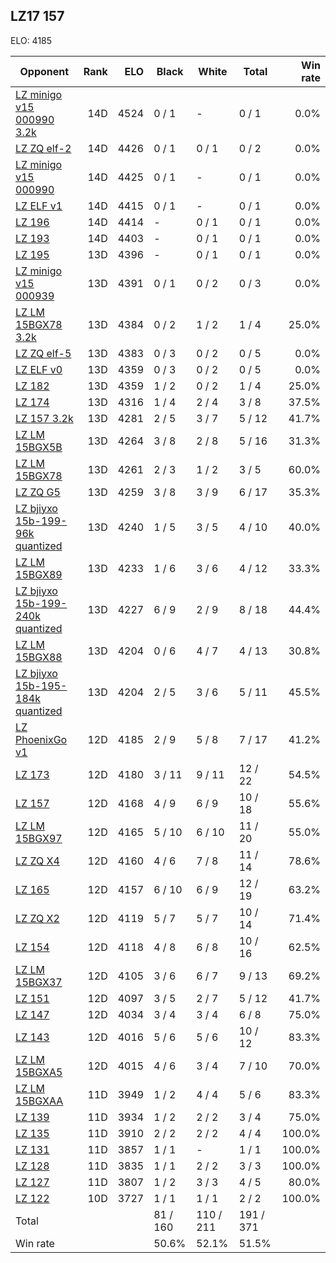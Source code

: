 ## LZ17 157 ##

ELO: 4185

Opponent | Rank | ELO | Black | White | Total | Win rate
---------|-----:|----:|-------|-------|-------|-------:
[LZ minigo v15 000990 3.2k](LZ%20minigo%20v15%20000990%203.2k.md) | 14D | 4524 | 0 / 1 | - | 0 / 1 | 0.0%
[LZ ZQ elf-2](LZ%20ZQ%20elf-2.md) | 14D | 4426 | 0 / 1 | 0 / 1 | 0 / 2 | 0.0%
[LZ minigo v15 000990](LZ%20minigo%20v15%20000990.md) | 14D | 4425 | 0 / 1 | - | 0 / 1 | 0.0%
[LZ ELF v1](LZ%20ELF%20v1.md) | 14D | 4415 | 0 / 1 | - | 0 / 1 | 0.0%
[LZ 196](LZ%20196.md) | 14D | 4414 | - | 0 / 1 | 0 / 1 | 0.0%
[LZ 193](LZ%20193.md) | 14D | 4403 | - | 0 / 1 | 0 / 1 | 0.0%
[LZ 195](LZ%20195.md) | 13D | 4396 | - | 0 / 1 | 0 / 1 | 0.0%
[LZ minigo v15 000939](LZ%20minigo%20v15%20000939.md) | 13D | 4391 | 0 / 1 | 0 / 2 | 0 / 3 | 0.0%
[LZ LM 15BGX78 3.2k](LZ%20LM%2015BGX78%203.2k.md) | 13D | 4384 | 0 / 2 | 1 / 2 | 1 / 4 | 25.0%
[LZ ZQ elf-5](LZ%20ZQ%20elf-5.md) | 13D | 4383 | 0 / 3 | 0 / 2 | 0 / 5 | 0.0%
[LZ ELF v0](LZ%20ELF%20v0.md) | 13D | 4359 | 0 / 3 | 0 / 2 | 0 / 5 | 0.0%
[LZ 182](LZ%20182.md) | 13D | 4359 | 1 / 2 | 0 / 2 | 1 / 4 | 25.0%
[LZ 174](LZ%20174.md) | 13D | 4316 | 1 / 4 | 2 / 4 | 3 / 8 | 37.5%
[LZ 157 3.2k](LZ%20157%203.2k.md) | 13D | 4281 | 2 / 5 | 3 / 7 | 5 / 12 | 41.7%
[LZ LM 15BGX5B](LZ%20LM%2015BGX5B.md) | 13D | 4264 | 3 / 8 | 2 / 8 | 5 / 16 | 31.3%
[LZ LM 15BGX78](LZ%20LM%2015BGX78.md) | 13D | 4261 | 2 / 3 | 1 / 2 | 3 / 5 | 60.0%
[LZ ZQ G5](LZ%20ZQ%20G5.md) | 13D | 4259 | 3 / 8 | 3 / 9 | 6 / 17 | 35.3%
[LZ bjiyxo 15b-199-96k quantized](LZ%20bjiyxo%2015b-199-96k%20quantized.md) | 13D | 4240 | 1 / 5 | 3 / 5 | 4 / 10 | 40.0%
[LZ LM 15BGX89](LZ%20LM%2015BGX89.md) | 13D | 4233 | 1 / 6 | 3 / 6 | 4 / 12 | 33.3%
[LZ bjiyxo 15b-199-240k quantized](LZ%20bjiyxo%2015b-199-240k%20quantized.md) | 13D | 4227 | 6 / 9 | 2 / 9 | 8 / 18 | 44.4%
[LZ LM 15BGX88](LZ%20LM%2015BGX88.md) | 13D | 4204 | 0 / 6 | 4 / 7 | 4 / 13 | 30.8%
[LZ bjiyxo 15b-195-184k quantized](LZ%20bjiyxo%2015b-195-184k%20quantized.md) | 13D | 4204 | 2 / 5 | 3 / 6 | 5 / 11 | 45.5%
[LZ PhoenixGo v1](LZ%20PhoenixGo%20v1.md) | 12D | 4185 | 2 / 9 | 5 / 8 | 7 / 17 | 41.2%
[LZ 173](LZ%20173.md) | 12D | 4180 | 3 / 11 | 9 / 11 | 12 / 22 | 54.5%
[LZ 157](LZ%20157.md) | 12D | 4168 | 4 / 9 | 6 / 9 | 10 / 18 | 55.6%
[LZ LM 15BGX97](LZ%20LM%2015BGX97.md) | 12D | 4165 | 5 / 10 | 6 / 10 | 11 / 20 | 55.0%
[LZ ZQ X4](LZ%20ZQ%20X4.md) | 12D | 4160 | 4 / 6 | 7 / 8 | 11 / 14 | 78.6%
[LZ 165](LZ%20165.md) | 12D | 4157 | 6 / 10 | 6 / 9 | 12 / 19 | 63.2%
[LZ ZQ X2](LZ%20ZQ%20X2.md) | 12D | 4119 | 5 / 7 | 5 / 7 | 10 / 14 | 71.4%
[LZ 154](LZ%20154.md) | 12D | 4118 | 4 / 8 | 6 / 8 | 10 / 16 | 62.5%
[LZ LM 15BGX37](LZ%20LM%2015BGX37.md) | 12D | 4105 | 3 / 6 | 6 / 7 | 9 / 13 | 69.2%
[LZ 151](LZ%20151.md) | 12D | 4097 | 3 / 5 | 2 / 7 | 5 / 12 | 41.7%
[LZ 147](LZ%20147.md) | 12D | 4034 | 3 / 4 | 3 / 4 | 6 / 8 | 75.0%
[LZ 143](LZ%20143.md) | 12D | 4016 | 5 / 6 | 5 / 6 | 10 / 12 | 83.3%
[LZ LM 15BGXA5](LZ%20LM%2015BGXA5.md) | 12D | 4015 | 4 / 6 | 3 / 4 | 7 / 10 | 70.0%
[LZ LM 15BGXAA](LZ%20LM%2015BGXAA.md) | 11D | 3949 | 1 / 2 | 4 / 4 | 5 / 6 | 83.3%
[LZ 139](LZ%20139.md) | 11D | 3934 | 1 / 2 | 2 / 2 | 3 / 4 | 75.0%
[LZ 135](LZ%20135.md) | 11D | 3910 | 2 / 2 | 2 / 2 | 4 / 4 | 100.0%
[LZ 131](LZ%20131.md) | 11D | 3857 | 1 / 1 | - | 1 / 1 | 100.0%
[LZ 128](LZ%20128.md) | 11D | 3835 | 1 / 1 | 2 / 2 | 3 / 3 | 100.0%
[LZ 127](LZ%20127.md) | 11D | 3807 | 1 / 2 | 3 / 3 | 4 / 5 | 80.0%
[LZ 122](LZ%20122.md) | 10D | 3727 | 1 / 1 | 1 / 1 | 2 / 2 | 100.0%
Total | | | 81 / 160 | 110 / 211 | 191 / 371 | 
Win rate| | | 50.6% | 52.1% | 51.5% | 
